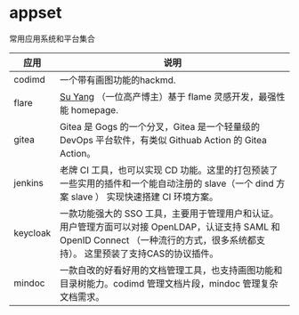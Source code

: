 # appset

常用应用系统和平台集合


| 应用 | 说明 |
| --- | --- |
| codimd | 一个带有画图功能的hackmd. |
| flare | [Su Yang](https://github.com/soulteary) （一位高产博主）基于 flame 灵感开发，最强性能 homepage.|
| gitea | Gitea 是 Gogs 的一个分叉，Gitea 是一个轻量级的 DevOps 平台软件，有类似 Githuab Action 的 Gitea Action。|
| jenkins | 老牌 CI 工具，也可以实现 CD 功能。这里的打包预装了一些实用的插件和一个能自动注册的 slave（一个 dind 方案 slave ） 实现快速搭建 CI 环境方案。|
| keycloak | 一款功能强大的 SSO 工具，主要用于管理用户和认证。用户管理方面可以对接 OpenLDAP，认证支持 SAML 和 OpenID Connect （一种流行的方式，很多系统都支持）。 这里预装了支持CAS的协议插件。 |
| mindoc |一款自改的好看好用的文档管理工具，也支持画图功能和目录树能力。codimd 管理文档片段，mindoc 管理复杂文档需求。|
